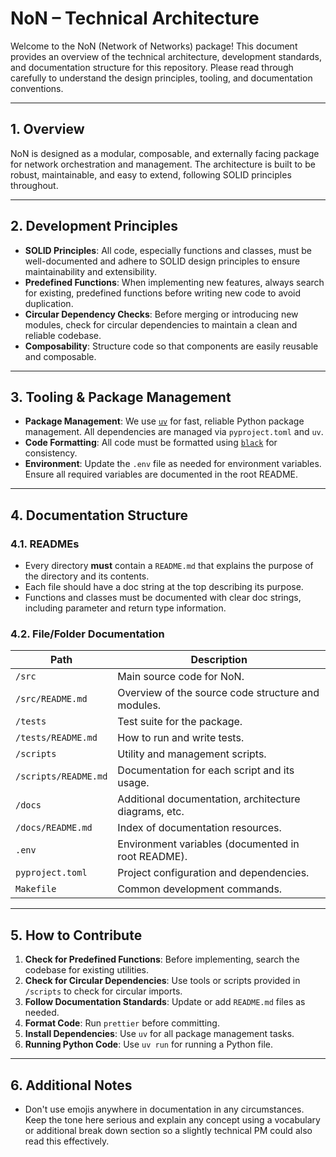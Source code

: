 
# NoN – Technical Architecture

Welcome to the NoN (Network of Networks) package! This document provides an overview of the technical architecture, development standards, and documentation structure for this repository. Please read through carefully to understand the design principles, tooling, and documentation conventions.

---

## 1. Overview

NoN is designed as a modular, composable, and externally facing package for network orchestration and management. The architecture is built to be robust, maintainable, and easy to extend, following SOLID principles throughout.

---

## 2. Development Principles

- **SOLID Principles**: All code, especially functions and classes, must be well-documented and adhere to SOLID design principles to ensure maintainability and extensibility.
- **Predefined Functions**: When implementing new features, always search for existing, predefined functions before writing new code to avoid duplication.
- **Circular Dependency Checks**: Before merging or introducing new modules, check for circular dependencies to maintain a clean and reliable codebase.
- **Composability**: Structure code so that components are easily reusable and composable.

---

## 3. Tooling & Package Management

- **Package Management**: We use [`uv`](https://github.com/astral-sh/uv) for fast, reliable Python package management. All dependencies are managed via `pyproject.toml` and `uv`.
- **Code Formatting**: All code must be formatted using [`black`](https://black.readthedocs.io/en/stable/) for consistency.
- **Environment**: Update the `.env` file as needed for environment variables. Ensure all required variables are documented in the root README.

---

## 4. Documentation Structure

### 4.1. READMEs

- Every directory **must** contain a `README.md` that explains the purpose of the directory and its contents.
- Each file should have a doc string at the top describing its purpose.
- Functions and classes must be documented with clear doc strings, including parameter and return type information.

### 4.2. File/Folder Documentation

| Path                | Description                                                      |
|---------------------|------------------------------------------------------------------|
| `/src`              | Main source code for NoN.                                        |
| `/src/README.md`    | Overview of the source code structure and modules.               |
| `/tests`            | Test suite for the package.                                      |
| `/tests/README.md`  | How to run and write tests.                                      |
| `/scripts`          | Utility and management scripts.                                  |
| `/scripts/README.md`| Documentation for each script and its usage.                     |
| `/docs`             | Additional documentation, architecture diagrams, etc.            |
| `/docs/README.md`   | Index of documentation resources.                                |
| `.env`              | Environment variables (documented in root README).               |
| `pyproject.toml`    | Project configuration and dependencies.                          |
| `Makefile`          | Common development commands.                                     |

---

## 5. How to Contribute

1. **Check for Predefined Functions**: Before implementing, search the codebase for existing utilities.
2. **Check for Circular Dependencies**: Use tools or scripts provided in `/scripts` to check for circular imports.
3. **Follow Documentation Standards**: Update or add `README.md` files as needed.
4. **Format Code**: Run `prettier` before committing.
5. **Install Dependencies**: Use `uv` for all package management tasks.
6. **Running Python Code**: Use `uv run` for running a Python file.

---

## 6. Additional Notes
- Don't use emojis anywhere in documentation in any circumstances. Keep the tone here serious and explain any concept using a vocabulary or additional break down section so a slightly technical PM could also read this effectively.

